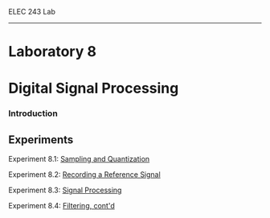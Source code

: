 ELEC 243 Lab

------------------------------------------------------------------------

Laboratory 8
============

Digital Signal Processing
=========================

[](file.55.html)

### Introduction

Experiments
-----------

Experiment 8.1: [Sampling and Quantization](exp8.1.html)

Experiment 8.2: [Recording a Reference Signal](exp8.2.html)

Experiment 8.3: [Signal Processing](exp8.3.html)

Experiment 8.4: [Filtering, cont'd](exp8.4.html)
